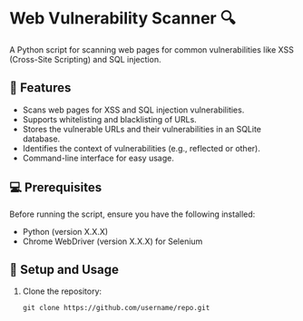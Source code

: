 # Web Vulnerability Scanner :mag:

A Python script for scanning web pages for common vulnerabilities like XSS (Cross-Site Scripting) and SQL injection.

## :rocket: Features

- Scans web pages for XSS and SQL injection vulnerabilities.
- Supports whitelisting and blacklisting of URLs.
- Stores the vulnerable URLs and their vulnerabilities in an SQLite database.
- Identifies the context of vulnerabilities (e.g., reflected or other).
- Command-line interface for easy usage.

## :computer: Prerequisites

Before running the script, ensure you have the following installed:

- Python (version X.X.X)
- Chrome WebDriver (version X.X.X) for Selenium

## :wrench: Setup and Usage

1. Clone the repository:

   ```shell
   git clone https://github.com/username/repo.git

